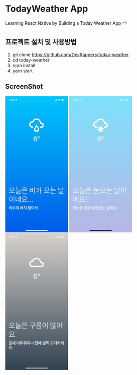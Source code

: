 # TodayWeather App
Learning React Native by Building a Today Weather App ⛅️

## 프로젝트 설치 및 사용방법 
1. git clone https://github.com/DevRappers/today-weather
2. cd today-weather
3. npm install
4. yarn start

## ScreenShot
<div>
    <img src="img/1.jpeg" width="200"/>
    <img src="img/2.jpeg" width="200"/>
    <img src="img/3.jpeg" width="200"/>
</div>
